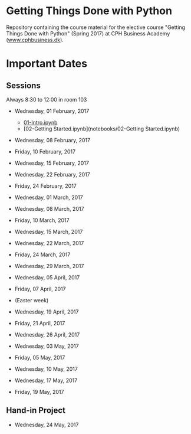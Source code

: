 # Getting Things Done with Python

Repository containing the course material for the elective course "Getting Things Done with Python" (Spring 2017) at CPH Business Academy (www.cphbusiness.dk).

# Important Dates

## Sessions

Always 8:30 to 12:00 in room 103

  * Wednesday, 01 February, 2017

    * [01-Intro.ipynb](notebooks/01-Intro.ipynb)
    * [02-Getting Started.ipynb](notebooks/02-Getting Started.ipynb)

  * Wednesday, 08 February, 2017
  * Friday, 10 February, 2017
  * Wednesday, 15 February, 2017
  * Wednesday, 22 February, 2017
  * Friday, 24 February, 2017
  * Wednesday, 01 March, 2017
  * Wednesday, 08 March, 2017
  * Friday, 10 March, 2017
  * Wednesday, 15 March, 2017
  * Wednesday, 22 March, 2017
  * Friday, 24 March, 2017
  * Wednesday, 29 March, 2017
  * Wednesday, 05 April, 2017
  * Friday, 07 April, 2017
  * (Easter week)
  * Wednesday, 19 April, 2017
  * Friday, 21 April, 2017
  * Wednesday, 26 April, 2017
  * Wednesday, 03 May, 2017
  * Friday, 05 May, 2017
  * Wednesday, 10 May, 2017
  * Wednesday, 17 May, 2017
  * Friday, 19 May, 2017

## Hand-in Project

  * Wednesday, 24 May, 2017

